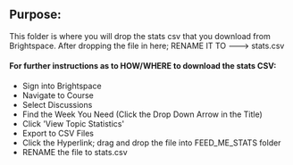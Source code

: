 ## Purpose:
This folder is where you will drop the stats csv that you download from Brightspace. After dropping the file in here; RENAME IT TO ---> stats.csv 

#### For further instructions as to HOW/WHERE to download the stats CSV:
- Sign into Brightspace
- Navigate to Course
- Select Discussions
- Find the Week You Need (Click the Drop Down Arrow in the Title)
- Click 'View Topic Statistics'
- Export to CSV Files
- Click the Hyperlink; drag and drop the file into FEED_ME_STATS folder
- RENAME the file to stats.csv